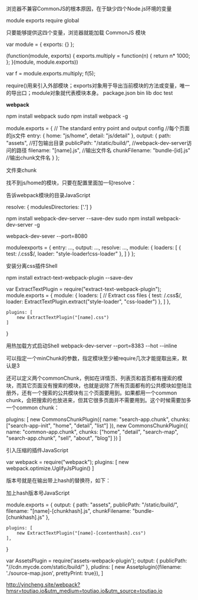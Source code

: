 浏览器不兼容CommonJS的根本原因，在于缺少四个Node.js环境的变量

module  exports  require global

只要能够提供这四个变量，浏览器就能加载 CommonJS 模块

var module = {
    exports: {}
};

(function(module, exports) {
        exports.multiply = function(n) {
        return n* 1000;
    };
}(module, module.exports))

var f = module.exports.multiply;
f(5);

require()用来引入外部模块；exports对象用于导出当前模块的方法或变量，唯一的导出口；module对象就代表模块本身。 
package.json
bin
lib 
doc 
test


**webpack**

npm install webpack
sudo npm install webpack -g

module.exports = {
    // The standard entry point and output config
    //每个页面的js文件
    entry: {
        home: "js/home",
        detail: "js/detail"
    },
    output: {
        path: "assets",                   //打包输出目录
        publicPath: "/static/build/",     //webpack-dev-server访问的路径
        filename: "[name].js",            //输出文件名
        chunkFilename: "bundle-[id].js"   //输出chunk文件名
    }
};

文件束chunk

找不到js/home的模块，只要在配置里面加一句resolve：

告诉webpack模块的目录JavaScript

resolve: {
    modulesDirectories: ['.']
}


npm install webpack-dev-server --save-dev
sudo npm install webpack-dev-server -g

webpack-dev-sever --port=8080

moduleexports = {
    entry: ...,
    output: ...,
    resolve: ...,
    module: {
    loaders: [
    {
        test: /\.css$/,
        loader: "style-loader!css-loader"
    },
    ]
}
};


安装分离css插件Shell

npm install extract-text-webpack-plugin --save-dev


var ExtractTextPlugin = require("extract-text-webpack-plugin");
module.exports = {
    module: {
        loaders: [
            // Extract css files
            {
                test: /\.css$/,
                loader: ExtractTextPlugin.extract("style-loader", "css-loader")
            },
        ]
    },

    plugins: [
        new ExtractTextPlugin("[name].css")
    ]
}

用热加载方式启动Shell
webpack-dev-server --port=8383 --hot --inline

可以指定一个minChunk的参数，指定模块至少被require几次才能提取出来，默认是3

还可以定义两个commonChunk，例如在详情页、列表页和首页都有搜索的模块，而其它页面没有搜索的模块，也就是说除了所有页面都有的公共模块如登陆注册外，还有一个搜索的公共模块有三个页面要用到。如果都用一个common chunk，会把搜索的也放进来，但其它很多页面并不需要用到。这个时候需要加多一个common chunk：

plugins: [
    new CommonsChunkPlugin({
        name: "search-app.chunk",
        chunks: ["search-app-init", "home", "detail", "list"]
    }),
    new CommonsChunkPlugin({
        name: "common-app.chunk",
        chunks: ["home", "detail", "search-map", "search-app.chunk", "sell", "about", "blog"]
    })
]


引入压缩的插件JavaScript

var webpack = require("webpack");
plugins: [
    new webpack.optimize.UglifyJsPlugin()
]

版本号就是在输出带上hash的替换符，如下：

加上hash版本号JavaScript

module.exports = {
    output: {
        path: "assets",
        publicPath: "/static/build/",
        filename: "[name]-[chunkhash].js",
        chunkFilename: "bundle-[chunkhash].js"
    },
 
    plugins: [
        new ExtractTextPlugin("[name]-[contenthash].css")
    ],
}

var AssetsPlugin = require('assets-webpack-plugin');
output: {
    publicPath: "//cdn.mycde.com/static/build/"
},
pludins: [
    new Assetplugin({filename: './source-map.json', prettyPrint: true}),
]

>

http://yincheng.site/webpack?hmsr=toutiao.io&utm_medium=toutiao.io&utm_source=toutiao.io


